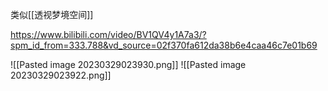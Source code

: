 
类似[[透视梦境空间]]

https://www.bilibili.com/video/BV1QV4y1A7a3/?spm_id_from=333.788&vd_source=02f370fa612da38b6e4caa46c7e01b69

![[Pasted image 20230329023930.png]]
![[Pasted image 20230329023922.png]]